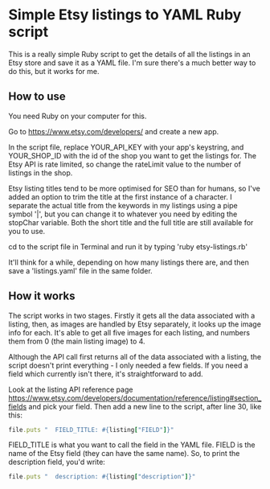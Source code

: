 # Simple Etsy listings to YAML Ruby script

This is a really simple Ruby script to get the details of all the listings in an Etsy store and save it as a YAML file. I'm sure there's a much better way to do this, but it works for me. 

## How to use

You need Ruby on your computer for this.

Go to https://www.etsy.com/developers/ and create a new app.

In the script file, replace YOUR_API_KEY with your app's keystring, and YOUR_SHOP_ID with the id of the shop you want to get the listings for. The Etsy API is rate limited, so change the rateLimit value to the number of listings in the shop.

Etsy listing titles tend to be more optimised for SEO than for humans, so I've added an option to trim the title at the first instance of a character. I separate the actual title from the keywords in my listings using a pipe symbol '|', but you can change it to whatever you need by editing the stopChar variable. Both the short title and the full title are still available for you to use.

cd to the script file in Terminal and run it by typing 'ruby etsy-listings.rb'

It'll think for a while, depending on how many listings there are, and then save a 'listings.yaml' file in the same folder.

## How it works

The script works in two stages. Firstly it gets all the data associated with a listing, then, as images are handled by Etsy separately, it looks up the image info for each. It's able to get all five images for each listing, and numbers them from 0 (the main listing image) to 4. 

Although the API call first returns all of the data associated with a listing, the script doesn't print everything - I only needed a few fields. If you need a field which currently isn't there, it's straightforward to add. 

Look at the listing API reference page https://www.etsy.com/developers/documentation/reference/listing#section_fields and pick your field. Then add a new line to the script, after line 30, like this:

```ruby
file.puts "  FIELD_TITLE: #{listing["FIELD"]}"
```

FIELD_TITLE is what you want to call the field in the YAML file. FIELD is the name of the Etsy field (they can have the same name). So, to print the description field, you'd write:

```ruby
file.puts "  description: #{listing["description"]}"
```



